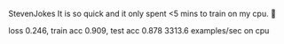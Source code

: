 

<!--
 * @version:
 * @Author:  StevenJokes https://github.com/StevenJokes
 * @Date: 2020-09-13 20:39:44
 * @LastEditors:  StevenJokes https://github.com/StevenJokes
 * @LastEditTime: 2020-09-13 20:39:51
 * @Description:http://preview.d2l.ai/d2l-en/master/chapter_convolutional-modern/batch-norm.html
 * @TODO::
 * @Reference:
-->

Steven​Jokes
It is so quick and it only spent <5 mins to train on my cpu. :thinking:

loss 0.246, train acc 0.909, test acc 0.878
3313.6 examples/sec on cpu
